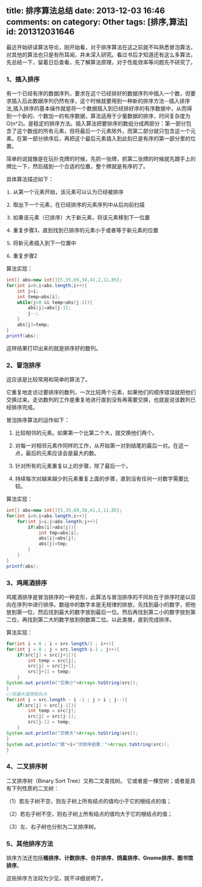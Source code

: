 title: 排序算法总结
date: 2013-12-03 16:46
comments: on
category: Other
tags: [排序,算法]
id: 201312031646
---


最近开始研读算法导论，刚开始看，对于排序算法在这之前就不叫熟悉冒泡算法，对其他的算法也只是有所耳闻，并未深入研究。看过书后才知道还有这么多算法，先总结一下，留着日后查看，先了解算法原理，对于性能效率等问题先不研究了。
<!-- more -->
### 1、插入排序

 有一个已经有序的数据序列，要求在这个已经排好的数据序列中插入一个数，但要求插入后此数据序列仍然有序，这个时候就要用到一种新的排序方法--插入排序法,插入排序的基本操作就是将一个数据插入到已经排好序的有序数据中，从而得到一个新的、个数加一的有序数据，算法适用于少量数据的排序，时间复杂度为O(n^2)。是稳定的排序方法。插入算法把要排序的数组分成两部分：第一部分包含了这个数组的所有元素，但将最后一个元素除外，而第二部分就只包含这一个元素。在第一部分排序后，再把这个最后元素插入到此刻已是有序的第一部分里的位置。

 简单的说就像是在玩扑克牌的时候，先抓一张牌，抓第二张牌的时候就先跟手上的牌比一下，然后插到一个合适的位置，整个牌就是有序的了。

具体算法描述如下：

⒈ 从第一个元素开始，该元素可以认为已经被排序

⒉ 取出下一个元素，在已经排序的元素序列中从后向前扫描

⒊ 如果该元素（已排序）大于新元素，将该元素移到下一位置

⒋ 重复步骤3，直到找到已排序的元素小于或者等于新元素的位置

⒌ 将新元素插入到下一位置中

⒍ 重复步骤2

算法实现：

```java
int[] abs=new int[]{5,35,69,38,41,2,11,85};
for(int i=0;i<abs.length;i++){
    int j=i;
    int temp=abs[i];
    while(j>0 && temp<abs[j-1]){
        abs[j]=abs[j-1];
        j--;
    }
    abs[j]=temp;
}
printf(abs);
```

这样结果打印出来的就是排序好的数列。

### 2、冒泡排序

这应该是比较常用和简单的算法了。

它重复地走访过要排序的数列，一次比较两个元素，如果他们的顺序错误就把他们交换过来。走访数列的工作是重复地进行直到没有再需要交换，也就是说该数列已经排序完成。

冒泡排序算法的运作如下：

1.  比较相邻的元素。如果第一个比第二个大，就交换他们两个。

2.  对每一对相邻元素作同样的工作，从开始第一对到结尾的最后一对。在这一点，最后的元素应该会是最大的数。

3.  针对所有的元素重复以上的步骤，除了最后一个。

4.  持续每次对越来越少的元素重复上面的步骤，直到没有任何一对数字需要比较。

算法实现：

```java
int[] abs=new int[]{5,35,69,38,41,2,11,85};
for(int i=0;i<abs.length;i++){
    for(int j=i;j<abs.length;j++){
        if(abs[i]>abs[j]){
            int tmp=abs[i];
            abs[i]=abs[j];
            abs[j]=tmp;
        }
    }
}
printf(abs);
```

### 3、鸡尾酒排序

鸡尾酒排序是冒泡排序的一种变形，此算法与冒泡排序的不同处在于排序时是以双向在序列中进行排序。数组中的数字本是无规律的排放，先找到最小的数字，把他放到第一位，然后找到最大的数字放到最后一位。然后再找到第二小的数字放到第二位，再找到第二大的数字放到倒数第二位。以此类推，直到完成排序。

算法实现：

```java
for(int i = 0 ; i < src.length/2 ; i++){
for(int j = 0 ; j < src.length-i-1 ; j++){
    if(src[j] < src[j+1]){
        int temp = src[j];
        src[j] = src[j+1];
        src[j+1] = temp;
    }
System.out.println("交换小"+Arrays.toString(src));
}
//将最大值排到队头
for(int j = src.length - i -1 ; j > i ; j--){
    if(src[j] > src[j-1]){
        int temp = src[j];
        src[j] = src[j-1];
        src[j-1] = temp;
    }
System.out.println("交换大"+Arrays.toString(src));
}
System.out.println("第"+i+"次排序结果："+Arrays.toString(src));
}   
```

### 4、二叉排序树

二叉排序树（Binary Sort Tree）又称二叉查找树。 它或者是一棵空树；或者是具有下列性质的二叉树：

（1）若左子树不空，则左子树上所有结点的值均小于它的根结点的值；

（2）若右子树不空，则右子树上所有结点的值均大于它的根结点的值；

（3）左、右子树也分别为二叉排序树。

### 5、其他排序方法

排序方法还包括**桶排序、计数排序、合并排序、鸽巢排序、Gnome排序、图书馆排序**。

这些排序方法较为少见，就不详细说明了。
